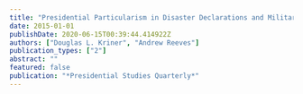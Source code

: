 ```yaml
---
title: "Presidential Particularism in Disaster Declarations and Military Base Closures"
date: 2015-01-01
publishDate: 2020-06-15T00:39:44.414922Z
authors: ["Douglas L. Kriner", "Andrew Reeves"]
publication_types: ["2"]
abstract: ""
featured: false
publication: "*Presidential Studies Quarterly*"
---
```


